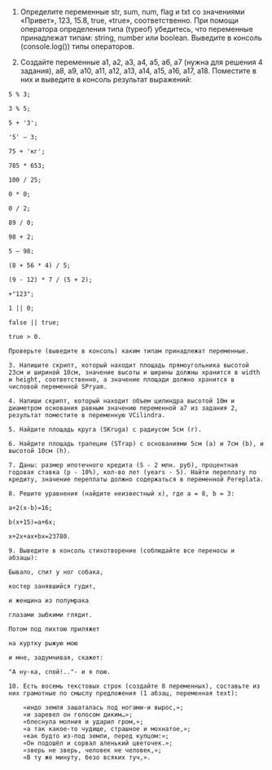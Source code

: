 

  1.  Определите переменные str, sum, num, flag и txt со значениями «Привет», 123, 15.8, true, «true», соответственно. При помощи оператора определения типа (typeof) убедитесь, что переменные принадлежат типам: string, number или boolean. Выведите в консоль (console.log()) типы операторов.

  2. Создайте переменные a1, a2, a3, a4, a5, a6, a7 (нужна для решения 4 задания), a8, a9, a10, a11, a12, a13, a14, a15, a16, a17, a18. Поместите в них и выведите в консоль результат выражений:

    5 % 3;

    3 % 5;

    5 + '3';

    '5' – 3;

    75 + 'кг';

    785 * 653;

    100 / 25;

    0 * 0;

    0 / 2;

    89 / 0;

    98 + 2;

    5 – 98;

    (8 + 56 * 4) / 5;

    (9 - 12) * 7 / (5 + 2);

    +"123";

    1 || 0;

    false || true;

    true > 0.

    Проверьте (выведите в консоль) каким типам принадлежат переменные.

    3. Напишите скрипт, который находит площадь прямоугольника высотой 23см и шириной 10см, значение высоты и ширины должны хранится в width и height, соответственно, а значение площади должно хранится в числовой переменной SPryam.

    4. Напиши скрипт, который находит объем цилиндра высотой 10м и диаметром основания равным значению переменной a7 из задания 2, результат поместите в переменную VCilindra.

    5. Найдите площадь круга (SKruga) с радиусом 5см (r).

    6. Найдите площадь трапеции (STrap) с основаниями 5см (a) и 7см (b), и высотой 10см (h).

    7. Даны: размер ипотечного кредита (S - 2 млн. руб), процентная годовая ставка (p - 10%), кол-во лет (years - 5). Найти переплату по кредиту, значение переплаты должно содержаться в переменной Pereplata.

    8. Решите уравнения (найдите неизвестный x), где a = 8, b = 3:

    a+2(x-b)=16;

    b(x+15)=a+6x;

    x+2x+ax+bx=23780.

    9. Выведите в консоль стихотворение (соблюдайте все переносы и абзацы):

    Бывало, спит у ног собака,

    костер занявшийся гудит,

    и женщина из полумрака

    глазами зыбкими глядит.

    Потом под пихтою приляжет

    на куртку рыжую мою

    и мне, задумчивая, скажет:

    "А ну-ка, спой!.."- и я пою.

    10. Есть восемь текстовых строк (создайте 8 переменных), составьте из них грамотные по смыслу предложения (1 абзац, переменная text):

        «индо земля зашаталась под ногами-и вырос,»;
        «и заревел он голосом диким…»;
        «блеснула молния и ударил гром,»;
        «а так какое-то чудище, страшное и мохнатое,»;
        «как будто из-под земли, перед купцом:»;
        «Он подошёл и сорвал аленький цветочек.»;
        «зверь не зверь, человек не человек,»;
        «В ту же минуту, безо всяких туч,».


